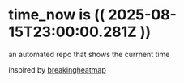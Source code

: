 # time_now is (( 2025-08-15T23:00:00.281Z ))

an automated repo that shows the currnent time

inspired by [breakingheatmap](https://github.com/breakingheatmap/breakingheatmap)